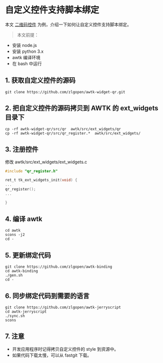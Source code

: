# 自定义控件支持脚本绑定

本文 [二维码控件](https://github.com/zlgopen/awtk-widget-qr.git) 为例，介绍一下如何让自定义控件支持脚本绑定。

> 本文前提：

* 安装 node.js
* 安装 python 3.x
* awtk 编译环境
* 在 bash 中运行

## 1. 获取自定义控件的源码

```
git clone https://github.com/zlgopen/awtk-widget-qr.git
```

## 2. 把自定义控件的源码拷贝到 AWTK 的 ext_widgets 目录下

```
cp -rf awtk-widget-qr/src/qr  awtk/src/ext_widgets/qr
cp -rf awtk-widget-qr/src/qr_register.*  awtk/src/ext_widgets/
```

## 3. 注册控件

修改 awtk/src/ext\_widgets/ext\_widgets.c

```c
#include "qr_register.h"

ret_t tk_ext_widgets_init(void) {
...
qr_register();
...

}
```

## 4. 编译 awtk

```
cd awtk
scons -j2
cd -
```

## 5. 更新绑定代码

```
git clone https://github.com/zlgopen/awtk-binding
cd awtk-binding
./gen.sh
cd -
```

## 6. 同步绑定代码到需要的语言

```
git clone https://github.com/zlgopen/awtk-jerryscript
cd awtk-jerryscript
./sync.sh
scons
```

## 7. 注意

 * 开发应用程序时记得拷贝自定义控件的 style 到资源中。
 * 如果代码下载太慢，可以从 fastgit 下载。
